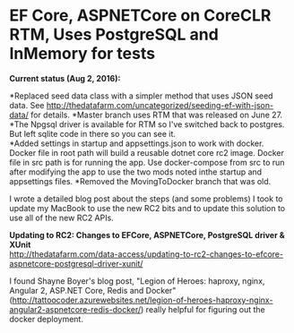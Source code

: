# EF Core, ASPNETCore on CoreCLR RTM, Uses PostgreSQL and InMemory for tests

**Current status (Aug 2, 2016):**

*Replaced seed data class with a simpler method that uses JSON seed data. See http://thedatafarm.com/uncategorized/seeding-ef-with-json-data/ for details.
*Master branch uses RTM that was released on June 27.  
*The Npgsql driver is available for RTM so I've switched back to postgres. But left sqlite code in there so you can see it.  
*Added settings in startup and appsettings.json to work with docker. Docker file in root path will build a reusable dotnet core rc2 image. Docker file in src path is for running the app. Use docker-compose from src to run after modifying the app to use the two mods noted inthe startup and appsettings files.
*Removed the MovingToDocker branch that was old.

I wrote a detailed blog post about the steps (and some problems) I took to update my MacBook to use the new RC2 bits and to update this solution to use all of the new RC2 APIs.  

   **Updating to RC2: Changes to EFCore, ASPNETCore, PostgreSQL driver & XUnit**  
   http://thedatafarm.com/data-access/updating-to-rc2-changes-to-efcore-aspnetcore-postgresql-driver-xunit/

I found Shayne Boyer's blog post, "Legion of Heroes: haproxy, nginx, Angular 2, ASP.NET Core, Redis and Docker" (http://tattoocoder.azurewebsites.net/legion-of-heroes-haproxy-nginx-angular2-aspnetcore-redis-docker/) really helpful for figuring out the docker deployment.


